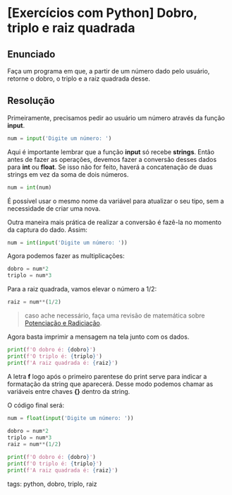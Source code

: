 # [Exercícios com Python] Dobro, triplo e raiz quadrada

## Enunciado

Faça um programa em que, a partir de um número dado pelo usuário, retorne o dobro, o triplo e a raiz quadrada desse.

## Resolução

Primeiramente, precisamos pedir ao usuário um número através da função **input**.

```py
num = input('Digite um número: ')
```

Aqui é importante lembrar que a função **input** só recebe **strings**. Então antes de fazer as operações, devemos fazer a conversão desses dados para **int** ou **float**. Se isso não for feito, haverá a concatenação de duas strings em vez da soma de dois números.

```py
num = int(num)
```

É possível usar o mesmo nome da variável para atualizar o seu tipo, sem a necessidade de criar uma nova.

Outra maneira mais prática de realizar a conversão é fazê-la no momento da captura do dado. Assim:

```py
num = int(input('Digite um número: '))
```

Agora podemos fazer as multiplicações:

```py
dobro = num*2
triplo = num*3
```

Para a raiz quadrada, vamos elevar o número a 1/2:

```py
raiz = num**(1/2)
```

>caso ache necessário, faça uma revisão de matemática sobre [Potenciação e Radiciação](https://www.youtube.com/watch?v=woWpGJ4ca6U).

Agora basta imprimir a mensagem na tela junto com os dados.

```py
print(f'O dobro é: {dobro}')
print(f'O triplo é: {triplo}')
print(f'A raiz quadrada é: {raiz}')
```

A letra **f** logo após o primeiro parentese do print serve para indicar a formatação da string que aparecerá. Desse modo podemos chamar as variáveis entre chaves **{}** dentro da string.

O código final será:

```py
num = float(input('Digite um número: '))
    
dobro = num*2
triplo = num*3
raiz = num**(1/2)

print(f'O dobro é: {dobro}')
print(f'O triplo é: {triplo}')
print(f'A raiz quadrada é: {raiz}')
```

tags: python, dobro, triplo, raiz
